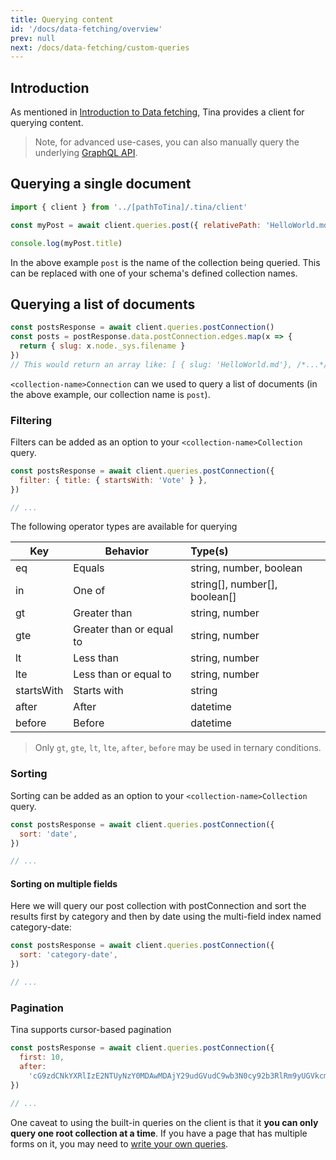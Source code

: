 ```yaml
---
title: Querying content
id: '/docs/data-fetching/overview'
prev: null
next: /docs/data-fetching/custom-queries
---
```


## Introduction

As mentioned in [Introduction to Data fetching](/docs/features/data-fetching/), Tina provides a client for querying content.

> Note, for advanced use-cases, you can also manually query the underlying [GraphQL API](/docs/data-fetching/custom-queries/#writing-inline-queries).

## Querying a single document

```js
import { client } from '../[pathToTina]/.tina/client'

const myPost = await client.queries.post({ relativePath: 'HelloWorld.md' })

console.log(myPost.title)
```

In the above example `post` is the name of the collection being queried. This can be replaced with one of your schema's defined collection names.

## Querying a list of documents

```js
const postsResponse = await client.queries.postConnection()
const posts = postResponse.data.postConnection.edges.map(x => {
  return { slug: x.node._sys.filename }
})
// This would return an array like: [ { slug: 'HelloWorld.md'}, /*...*/ ]
```

`<collection-name>Connection` can we used to query a list of documents (in the above example, our collection name is `post`).

### Filtering

Filters can be added as an option to your `<collection-name>Collection` query.

```js
const postsResponse = await client.queries.postConnection({
  filter: { title: { startsWith: 'Vote' } },
})

// ...
```

The following operator types are available for querying

| Key        | Behavior                 | Type(s)                       |
| ---------- | ------------------------ | :---------------------------- |
| eq         | Equals                   | string, number, boolean       |
| in         | One of                   | string[], number[], boolean[] |
| gt         | Greater than             | string, number                |
| gte        | Greater than or equal to | string, number                |
| lt         | Less than                | string, number                |
| lte        | Less than or equal to    | string, number                |
| startsWith | Starts with              | string                        |
| after      | After                    | datetime                      |
| before     | Before                   | datetime                      |

> Only `gt`, `gte`, `lt`, `lte`, `after`, `before` may be used in ternary conditions.

### Sorting

Sorting can be added as an option to your `<collection-name>Collection` query.

```js
const postsResponse = await client.queries.postConnection({
  sort: 'date',
})

// ...
```

#### Sorting on multiple fields

Here we will query our post collection with postConnection and sort the results first by category and then by date using the multi-field index named category-date:

```js
const postsResponse = await client.queries.postConnection({
  sort: 'category-date',
})

// ...
```

### Pagination

Tina supports cursor-based pagination

```js
const postsResponse = await client.queries.postConnection({
  first: 10,
  after:
    'cG9zdCNkYXRlIzE2NTUyNzY0MDAwMDAjY29udGVudC9wb3N0cy92b3RlRm9yUGVkcm8uanNvbg==',
})

// ...
```

One caveat to using the built-in queries on the client is that it **you can only query one root collection at a time**. If you have a page that has multiple forms on it, you may need to [write your own queries](/docs/data-fetching/custom-queries/).
